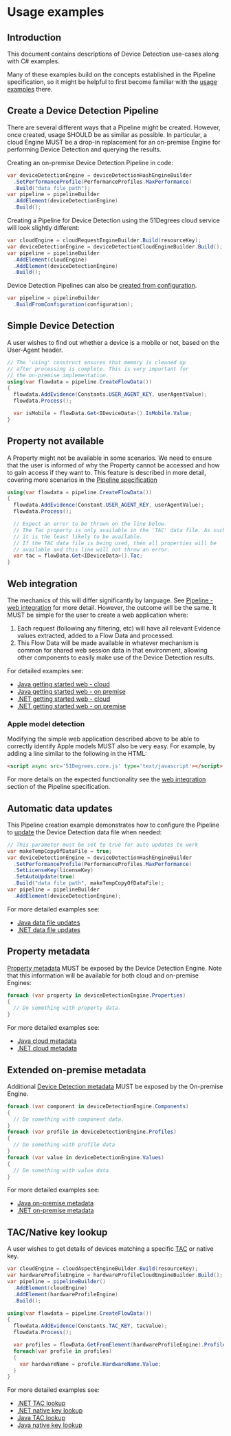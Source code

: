 # Usage examples

## Introduction

This document contains descriptions of Device Detection use-cases along with
C# examples.

Many of these examples build on the concepts established in the Pipeline
specification, so it might be helpful to first become familiar with
the [usage examples](../pipeline-specification/usage-examples.md) there.

## Create a Device Detection Pipeline

There are several different ways that a Pipeline might be created. However, once
created, usage SHOULD be as similar as possible.
In particular, a cloud Engine MUST be a drop-in replacement for an on-premise
Engine for performing Device Detection and querying the results.

Creating an on-premise Device Detection Pipeline in code:

```c#
var deviceDetectionEngine = deviceDetectionHashEngineBuilder
  .SetPerformanceProfile(PerformanceProfiles.MaxPerformance)
  .Build("data file path");
var pipeline = pipelineBuilder
  .AddElement(deviceDetectionEngine)
  .Build();
```

Creating a Pipeline for Device Detection using the 51Degrees cloud service will
look slightly different:

```c#
var cloudEngine = cloudRequestEngineBuilder.Build(resourceKey);
var deviceDetectionEngine = deviceDetectionCloudEngineBuilder.Build();
var pipeline = pipelineBuilder
  .AddElement(cloudEngine)
  .AddElement(deviceDetectionEngine)
  .Build();
```

Device Detection Pipelines can also
be [created from configuration](../pipeline-specification/features/pipeline-configuration.md).

```c#
var pipeline = pipelineBuilder
  .BuildFromConfiguration(configuration);
```

## Simple Device Detection

A user wishes to find out whether a device is a mobile or not, based on the
User-Agent header.

```c#
// The 'using' construct ensures that memory is cleaned up 
// after processing is complete. This is very important for 
// the on-premise implementation.
using(var flowdata = pipeline.CreateFlowData())
{
  flowdata.AddEvidence(Constants.USER_AGENT_KEY, userAgentValue);
  flowdata.Process();

  var isMobile = flowData.Get<IDeviceData>().IsMobile.Value;
}
```

## Property not available

A Property might not be available in some scenarios. We need to ensure that the
user is informed of why the Property cannot be accessed and how to gain access
if they want to. This feature is described in more detail, covering more scenarios in
the [Pipeline specification](../pipeline-specification/features/properties.md#missing-properties)

```c#
using(var flowdata = pipeline.CreateFlowData())
{
  flowdata.AddEvidence(Constant.USER_AGENT_KEY, userAgentValue);
  flowdata.Process();

  // Expect an error to be thrown on the line below.
  // The Tac property is only available in the 'TAC' data file. As such
  // it is the least likely to be available.
  // If the TAC data file is being used, then all properties will be 
  // available and this line will not throw an error.
  var tac = flowData.Get<IDeviceData>().Tac;
}
```

## Web integration

The mechanics of this will differ significantly by language.
See [Pipeline - web integration](../pipeline-specification/features/web-integration.md)
for more detail.
However, the outcome will be the same. It MUST be simple for the user to
create a web application where:

1. Each request (following any filtering, etc) will have all relevant Evidence
   values extracted, added to a Flow Data and processed.
2. This Flow Data will be made available in whatever mechanism is common for
   shared web session data in that environment, allowing other components to
   easily make use of the Device Detection results.

For detailed examples see:

- [Java getting started web - cloud](https://github.com/51Degrees/device-detection-java/tree/master/device-detection.examples/web/getting-started.cloud)
- [Java getting started web - on premise](https://github.com/51Degrees/device-detection-java/tree/master/device-detection.examples/web/getting-started.onprem)
- [.NET getting started web - cloud](https://github.com/51Degrees/device-detection-dotnet/tree/master/Examples/Cloud/GettingStarted-Web)
- [.NET getting started web - on premise](https://github.com/51Degrees/device-detection-dotnet/tree/master/Examples/OnPremise/GettingStarted-Web)

### Apple model detection

Modifying the simple web application described above to be able to correctly
identify Apple models MUST also be very easy. For example, by adding a line
similar to the following in the HTML:

```html
<script async src='51Degrees.core.js' type='text/javascript'></script>
```

For more details on the expected functionality see
the [web integration](../pipeline-specification/features/web-integration.md#client-side-features)
section of the Pipeline specification.

## Automatic data updates

This Pipeline creation example demonstrates how to configure the Pipeline to
[update](../pipeline-specification/features/data-updates.md) the Device
Detection data file when needed:

```c#
// This parameter must be set to true for auto updates to work
var makeTempCopyOfDataFile = true;
var deviceDetectionEngine = deviceDetectionHashEngineBuilder
  .SetPerformanceProfile(PerformanceProfiles.MaxPerformance)
  .SetLicenseKey(licenseKey)
  .SetAutoUpdate(true)
  .Build("data file path", makeTempCopyOfDataFile);
var pipeline = pipelineBuilder
  .AddElement(deviceDetectionEngine);
```

For more detailed examples see:

- [Java data file updates](https://github.com/51Degrees/device-detection-java/blob/master/device-detection.examples/console/src/main/java/fiftyone/devicedetection/examples/console/UpdateDataFile.java)
- [.NET data file updates](https://github.com/51Degrees/device-detection-dotnet/blob/master/Examples/OnPremise/UpdateDataFile-Console/Program.cs)

## Property metadata

[Property metadata](../pipeline-specification/features/properties.md#property-metadata)
MUST be exposed by the Device Detection Engine.
Note that this information will be available for both cloud and on-premise Engines:

```c#
foreach (var property in deviceDetectionEngine.Properties)
{
  // Do something with property data.
}
```

For more detailed examples see:

- [Java cloud metadata](https://github.com/51Degrees/device-detection-java/blob/master/device-detection.examples/console/src/main/java/fiftyone/devicedetection/examples/console/MetadataCloud.java#L113)
- [.NET cloud metadata](https://github.com/51Degrees/device-detection-dotnet/blob/master/Examples/Cloud/Metadata-Console/Program.cs#L111)

## Extended on-premise metadata

Additional [Device Detection metadata](pipeline-elements/device-detection-on-premise.md#metadata)
MUST be exposed by the On-premise Engine.

```c#
foreach (var component in deviceDetectionEngine.Components)
{
  // Do something with component data.
}
foreach (var profile in deviceDetectionEngine.Profiles)
{
  // Do something with profile data
}
foreach (var value in deviceDetectionEngine.Values)
{
  // Do something with value data
}
```

For more detailed examples see:

- [Java on-premise metadata](https://github.com/51Degrees/device-detection-java/blob/master/device-detection.examples/console/src/main/java/fiftyone/devicedetection/examples/console/MetadataOnPrem.java#L134)
- [.NET on-premise metadata](https://github.com/51Degrees/device-detection-dotnet/blob/master/Examples/OnPremise/Metadata-Console/Program.cs#L126)

## TAC/Native key lookup

A user wishes to get details of devices matching a
specific [TAC](https://en.wikipedia.org/wiki/Type_Allocation_Code) or native
key.

```c#
var cloudEngine = cloudAspectEngineBuilder.Build(resourceKey);
var hardwareProfileEngine = hardwareProfileCloudEngineBuilder.Build();
var pipeline = pipelineBuilder()
  .AddElement(cloudEngine)
  .AddElement(hardwareProfileEngine)
  .Build();

using(var flowdata = pipeline.CreateFlowData())
{
  flowdata.AddEvidence(Constants.TAC_KEY, tacValue);
  flowdata.Process();

  var profiles = flowData.GetFromElement(hardwareProfileEngine).Profiles.Value;
  foreach(var profile in profiles)
  {
    var hardwareName = profile.HardwareName.Value;
  }
}
```

For more detailed examples see:

- [.NET TAC lookup](https://github.com/51Degrees/device-detection-dotnet/blob/master/Examples/Cloud/TAC-Console/Program.cs)
- [.NET native key lookup](https://github.com/51Degrees/device-detection-dotnet/blob/master/Examples/Cloud/NativeModel-Console/Program.cs)
- [Java TAC lookup](https://github.com/51Degrees/device-detection-java/blob/master/device-detection.examples/console/src/main/java/fiftyone/devicedetection/examples/console/TacCloud.java)
- [Java native key lookup](https://github.com/51Degrees/device-detection-java/blob/master/device-detection.examples/console/src/main/java/fiftyone/devicedetection/examples/console/NativeModelCloud.java)
